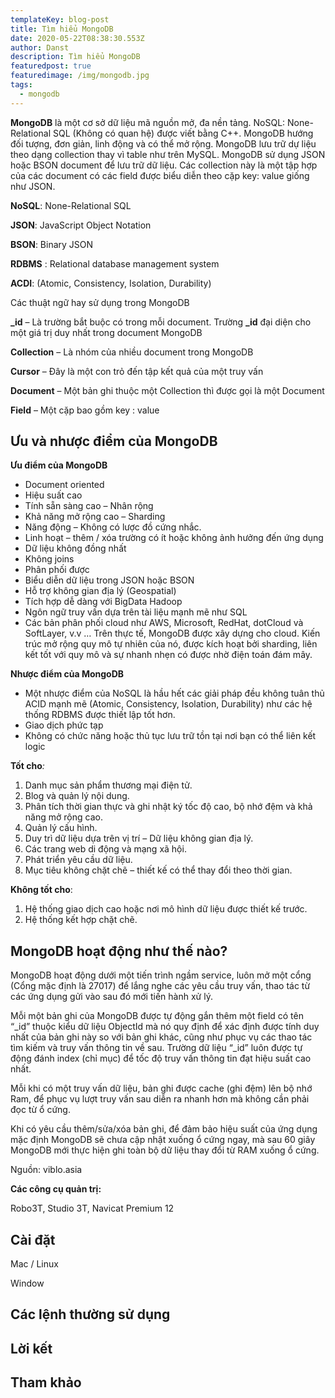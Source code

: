 ```yaml
---
templateKey: blog-post
title: Tìm hiểu MongoDB
date: 2020-05-22T08:38:30.553Z
author: Danst
description: Tìm hiểu MongoDB
featuredpost: true
featuredimage: /img/mongodb.jpg
tags:
  - mongodb
---
```

**MongoDB** là một cơ sở dữ liệu mã nguồn mở, đa nền tảng. NoSQL: None-Relational SQL (Không có quan hệ) được viết bằng C++. MongoDB hướng đối tượng, đơn giản, linh động và có thể mở rộng. MongoDB lưu trữ dự liệu theo dạng collection thay vì table như trên MySQL. MongoDB sử dụng JSON hoặc BSON document để lưu trữ dữ liệu. Các collection này là một tập hợp của các document có các field được biểu diễn theo cặp key: value giống như JSON.

**NoSQL**: None-Relational SQL

**JSON**: JavaScript Object Notation

**BSON**: Binary JSON

**RDBMS** : Relational database management system

**ACDI**: (Atomic, Consistency, Isolation, Durability)

Các thuật ngữ hay sử dụng trong MongoDB

**_id** – Là trường bắt buộc có trong mỗi document. Trường **_id** đại diện cho một giá trị duy nhất trong document MongoDB

**Collection** – Là nhóm của nhiều document trong MongoDB

**Cursor** – Đây là một con trỏ đến tập kết quả của một truy vấn

**Document** – Một bản ghi thuộc một Collection thì được gọi là một Document

**Field** – Một cặp bao gồm key : value

## Ưu và nhược điểm của MongoDB

**Ưu điểm của MongoDB**

* Document oriented
* Hiệu suất cao
* Tính sẵn sàng cao – Nhân rộng
* Khả năng mở rộng cao – Sharding
* Năng động – Không có lược đồ cứng nhắc.
* Linh hoạt – thêm / xóa trường có ít hoặc không ảnh hưởng đến ứng dụng
* Dữ liệu không đồng nhất
* Không joins
* Phân phối được
* Biểu diễn dữ liệu trong JSON hoặc BSON
* Hỗ trợ không gian địa lý (Geospatial)
* Tích hợp dễ dàng với BigData Hadoop
* Ngôn ngữ truy vấn dựa trên tài liệu mạnh mẽ như SQL
* Các bản phân phối cloud như AWS, Microsoft, RedHat, dotCloud và SoftLayer, v.v … Trên thực tế, MongoDB được xây dựng cho cloud. Kiến trúc mở rộng quy mô tự nhiên của nó, được kích hoạt bởi sharding, liên kết tốt với quy mô và sự nhanh nhẹn có được nhờ điện toán đám mây.

**Nhược điểm của MongoDB**

* Một nhược điểm của NoSQL là hầu hết các giải pháp đều không tuân thủ ACID mạnh mẽ (Atomic, Consistency, Isolation, Durability) như các hệ thống RDBMS được thiết lập tốt hơn.
* Giao dịch phức tạp
* Không có chức năng hoặc thủ tục lưu trữ tồn tại nơi bạn có thể liên kết logic

**Tốt cho**_:_

1. Danh mục sản phẩm thương mại điện tử.
2. Blog và quản lý nội dung.
3. Phân tích thời gian thực và ghi nhật ký tốc độ cao, bộ nhớ đệm và khả năng mở rộng cao.
4. Quản lý cấu hình.
5. Duy trì dữ liệu dựa trên vị trí – Dữ liệu không gian địa lý.
6. Các trang web di động và mạng xã hội.
7. Phát triển yêu cầu dữ liệu.
8. Mục tiêu không chặt chẽ – thiết kế có thể thay đổi theo thời gian.

**Không tốt cho**:

1. Hệ thống giao dịch cao hoặc nơi mô hình dữ liệu được thiết kế trước.
2. Hệ thống kết hợp chặt chẽ.

## MongoDB hoạt động như thế nào?

MongoDB hoạt động dưới một tiến trình ngầm service, luôn mở một cổng (Cổng mặc định là 27017) để lắng nghe các yêu cầu truy vấn, thao tác từ các ứng dụng gửi vào sau đó mới tiến hành xử lý.

Mỗi một bản ghi của MongoDB được tự động gắn thêm một field có tên “_id” thuộc kiểu dữ liệu ObjectId mà nó quy định để xác định được tính duy nhất của bản ghi này so với bản ghi khác, cũng như phục vụ các thao tác tìm kiếm và truy vấn thông tin về sau. Trường dữ liệu “_id” luôn được tự động đánh index (chỉ mục) để tốc độ truy vấn thông tin đạt hiệu suất cao nhất.

Mỗi khi có một truy vấn dữ liệu, bản ghi được cache (ghi đệm) lên bộ nhớ Ram, để phục vụ lượt truy vấn sau diễn ra nhanh hơn mà không cần phải đọc từ ổ cứng.

Khi có yêu cầu thêm/sửa/xóa bản ghi, để đảm bảo hiệu suất của ứng dụng mặc định MongoDB sẽ chưa cập nhật xuống ổ cứng ngay, mà sau 60 giây MongoDB mới thực hiện ghi toàn bộ dữ liệu thay đổi từ RAM xuống ổ cứng.

Nguồn: viblo.asia



**Các công cụ quản trị:**

Robo3T, Studio 3T, Navicat Premium 12

## Cài đặt

Mac / Linux

Window

## Các lệnh thường sử dụng

## Lời kết

## Tham khảo
